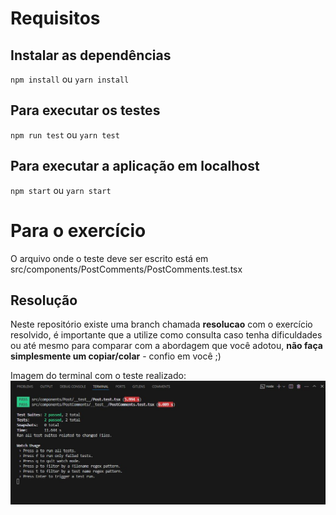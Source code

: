 # Requisitos
## Instalar as dependências
`npm install` ou `yarn install`

## Para executar os testes
`npm run test` ou `yarn test`

## Para executar a aplicação em localhost
`npm start` ou `yarn start`

# Para o exercício
O arquivo onde o teste deve ser escrito está em src/components/PostComments/PostComments.test.tsx

## Resolução
Neste repositório existe uma branch chamada **resolucao** com o exercício resolvido, é importante que a utilize como consulta caso tenha dificuldades ou até mesmo para comparar com a abordagem que você adotou, **não faça simplesmente um copiar/colar** - confio em você ;)


Imagem do terminal com o teste realizado:
<img src="./public/screenshot.JPG" alt="imagem do teste do componente PostComments" />
